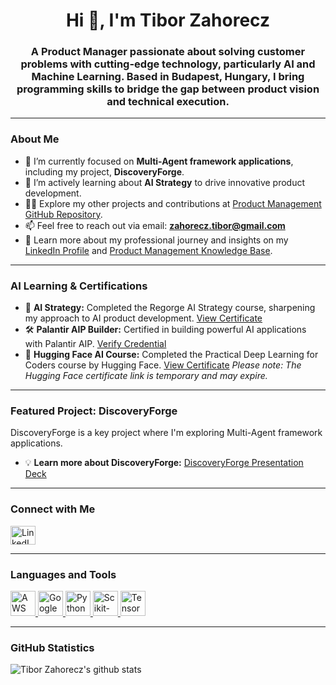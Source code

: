 <h1 align="center">Hi 👋, I'm Tibor Zahorecz</h1>
<h3 align="center">A Product Manager passionate about solving customer problems with cutting-edge technology, particularly AI and Machine Learning. Based in Budapest, Hungary, I bring programming skills to bridge the gap between product vision and technical execution.</h3>

---

### About Me

- 🔭 I’m currently focused on **Multi-Agent framework applications**, including my project, **DiscoveryForge**.
- 🌱 I’m actively learning about **AI Strategy** to drive innovative product development.
- 👨‍💻 Explore my other projects and contributions at [Product Management GitHub Repository](https://github.com/ZahoreczTibor/product_management).
- 📫 Feel free to reach out via email: **zahorecz.tibor@gmail.com**
- 📄 Learn more about my professional journey and insights on my [LinkedIn Profile](https://www.linkedin.com/in/tzahorecz/) and [Product Management Knowledge Base](https://zahorecz-tibor.gitbook.io/product-management/).

---

### AI Learning & Certifications

- 🧠 **AI Strategy:** Completed the Regorge AI Strategy course, sharpening my approach to AI product development. [View Certificate](https://dz6zxzyiqnxk9.cloudfront.net/uploads/ic0ifs41bi3wfebur8lvdrttoi8s)
- 🛠️ **Palantir AIP Builder:** Certified in building powerful AI applications with Palantir AIP. [Verify Credential](https://verify.skilljar.com/c/qkfeyr6ogne5)
- 🤖 **Hugging Face AI Course:** Completed the Practical Deep Learning for Coders course by Hugging Face. [View Certificate](https://cdn-lfs-us-1.hf.co/repos/f2/34/f2344151f60f6027c436821dc61cf3f27a46435de57df8df50ad02b5acca7c07/df93c7f26ce2830002f90a90396c24e2f6864808707e851085151c609c1b6be9?response-content-disposition=inline%3B+filename*%3DUTF-8%27%272025-02-27.png%3B+filename%3D%222025-02-27.png%22%3B&response-content-type=image%2Fpng&Expires=1748881738&Policy=eyJTdGF0ZW1lbnQiOlt7IkNvbmRpdGlvbiI6eyJEYXRlTGVzc1RoYW4iOnsiQVdTOkVwb2NoVGltZSI6MTc0ODg4MTczOH19LCJSZXNvdXJjZSI6Imh0dHBzOi8vY2RuLWxmcy11cy0xLmhmLmNvL3JlcG9zL2YyLzM0L2YyMzQ0MTUxZjYwZjYwMjdjNDM2ODIxZGM2MWNmM2YyN2E0NjQzNWRlNTdkZjhkZjUwYWQwMmI1YWNjYTdjMDcvZGY5M2M3ZjI2Y2UyODMwMDAyZjkwYTkwMzk2YzI0ZTJmNjg2NDgwODcwN2U4NTEwODUxNTFjNjA5YzFiNmJlOT9yZXNwb25zZS1jb250ZW50LWRpc3Bvc2l0aW9uPSomcmVzcG9uc2UtY29udGVudC10eXBlPSoifV19&Signature=VXKa7EvIJRd6kc1ThksN6pBkloqeS4jH9Gni6GUX%7EAWRbTt3MNmCb3ajjkQutRe3o3fKx4YB4wWAiWMHQIeccCJ1bu%7EwBPar0n7s99VfwMF9zSwZNuQJzBqX9WkkwdDi8Mp0iUoow4oxPXYU%7EY7cY1rgdClStLP3qwgdFqC31CM%7Eo3jD-cjG9ExoXqEGXfBv-UcrWXvyTlW6CaTckGeGSPpQtVEIsDeqzqJKD06dQC3Uxq3amSZiLg%7Es4jEf2pDzHuB4y5TUNrK-vhwJEUi3AQawMPctnizS16-xOMjte0vHqrzse-GTj2NDUB1gYoRdlidNrYPuUpSCCdlGwRXXRg__&Key-Pair-Id=K24J24Z295AEI9)
*Please note: The Hugging Face certificate link is temporary and may expire.*

---

### Featured Project: DiscoveryForge

DiscoveryForge is a key project where I'm exploring Multi-Agent framework applications.

- 💡 **Learn more about DiscoveryForge:** [DiscoveryForge Presentation Deck](https://docs.google.com/presentation/d/1Ur51yUr15w0WEXUMNSSNBJSlDC4Dj1tVk-NwuubVGqY/edit?usp=sharing)

---

### Connect with Me

<p align="left">
<a href="https://linkedin.com/in/tzahorecz" target="blank"><img align="center" src="https://cdn.jsdelivr.net/npm/simple-icons@latest/icons/linkedin.svg" alt="LinkedIn" height="30" width="40" /></a>
</p>

---

### Languages and Tools

<p align="left"> 
<a href="https://aws.amazon.com" target="_blank"> <img src="https://cdn.jsdelivr.net/gh/devicons/devicon/icons/amazonwebservices/amazonwebservices-original-wordmark.svg" alt="AWS" width="40" height="40"/> </a> 
<a href="https://cloud.google.com" target="_blank"> <img src="https://www.vectorlogo.zone/logos/google_cloud/google_cloud-icon.svg" alt="Google Cloud Platform" width="40" height="40"/> </a> 
<a href="https://www.python.org" target="_blank"> <img src="https://cdn.jsdelivr.net/gh/devicons/devicon/icons/python/python-original.svg" alt="Python" width="40" height="40"/> </a> 
<a href="https://scikit-learn.org/" target="_blank"> <img src="https://upload.wikimedia.org/wikipedia/commons/0/05/Scikit_learn_logo_small.svg" alt="Scikit-learn" width="40" height="40"/> </a> 
<a href="https://www.tensorflow.org" target="_blank"> <img src="https://www.vectorlogo.zone/logos/tensorflow/tensorflow-icon.svg" alt="TensorFlow" width="40" height="40"/> </a> 
</p>

---

### GitHub Statistics

![Tibor Zahorecz's github stats](https://github-readme-stats.vercel.app/api?username=ZahoreczTibor&show_icons=true&theme=dark)
